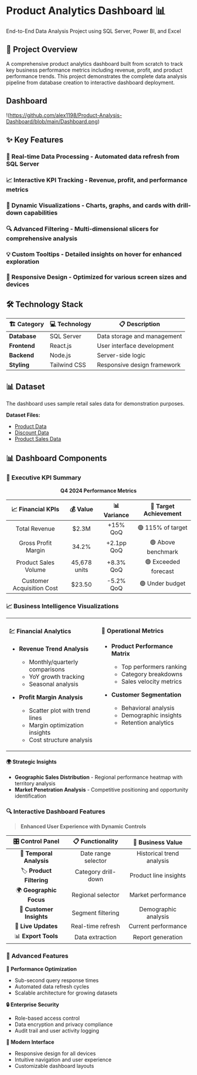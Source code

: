 # Product Analytics Dashboard 📊
End-to-End Data Analysis Project using SQL Server, Power BI, and Excel

## 🎯 Project Overview
A comprehensive product analytics dashboard built from scratch to track key business performance metrics including revenue, profit, and product performance trends. This project demonstrates the complete data analysis pipeline from database creation to interactive dashboard deployment.

## Dashboard 
!(https://github.com/alex1198/Product-Analysis-Dashboard/blob/main/Dashboard.png)

## ✨ Key Features

### 🔄 Real-time Data Processing - Automated data refresh from SQL Server
### 📈 Interactive KPI Tracking - Revenue, profit, and performance metrics
### 🎨 Dynamic Visualizations - Charts, graphs, and cards with drill-down capabilities
### 🔍 Advanced Filtering - Multi-dimensional slicers for comprehensive analysis
### 💡 Custom Tooltips - Detailed insights on hover for enhanced exploration
### 📱 Responsive Design - Optimized for various screen sizes and devices

## 🛠️ Technology Stack
| 🏗️ Category | 💻 Technology | 📋 Description |
|--------------|---------------|----------------|
| **Database** | SQL Server | Data storage and management |
| **Frontend** | React.js | User interface development |
| **Backend** | Node.js | Server-side logic |
| **Styling** | Tailwind CSS | Responsive design framework |

## 📊 Dataset

The dashboard uses sample retail sales data for demonstration purposes.

**Dataset Files:**
- <a href="https://github.com/alex1198/Product-Analysis-Dashboard/blob/main/Product_data.csv"> Product Data </a>
- <a href="https://github.com/alex1198/Product-Analysis-Dashboard/blob/main/discount_data.csv"> Discount Data </a>
- <a href="https://github.com/alex1198/Product-Analysis-Dashboard/blob/main/product_sales.csv"> Product Sales Data </a>

## 📊 Dashboard Components

### 🎯 Executive KPI Summary

<div align="center">

**Q4 2024 Performance Metrics**

| 📈 **Financial KPIs** | 💰 **Value** | 📊 **Variance** | 🎯 **Target Achievement** |
|:---------------------:|:------------:|:---------------:|:-------------------------:|
| Total Revenue | $2.3M | +15% QoQ | 🟢 115% of target |
| Gross Profit Margin | 34.2% | +2.1pp QoQ | 🟢 Above benchmark |
| Product Sales Volume | 45,678 units | +8.3% QoQ | 🟢 Exceeded forecast |
| Customer Acquisition Cost | $23.50 | -5.2% QoQ | 🟢 Under budget |

</div>

### 📈 Business Intelligence Visualizations

<table>
<tr>
<td width="50%" valign="top">

#### 💹 **Financial Analytics**
- **Revenue Trend Analysis**
  - Monthly/quarterly comparisons
  - YoY growth tracking
  - Seasonal analysis
  
- **Profit Margin Analysis**
  - Scatter plot with trend lines
  - Margin optimization insights
  - Cost structure analysis

</td>
<td width="50%" valign="top">

#### 🎯 **Operational Metrics**
- **Product Performance Matrix**
  - Top performers ranking
  - Category breakdowns
  - Sales velocity metrics
  
- **Customer Segmentation**
  - Behavioral analysis
  - Demographic insights
  - Retention analytics

</td>
</tr>
</table>

#### 🌍 **Strategic Insights**
- **Geographic Sales Distribution** - Regional performance heatmap with territory analysis
- **Market Penetration Analysis** - Competitive positioning and opportunity identification

### 🔍 Interactive Dashboard Features

> **Enhanced User Experience with Dynamic Controls**

<div align="center">

| 🎛️ **Control Panel** | 📋 **Functionality** | 🎯 **Business Value** |
|:--------------------:|:---------------------:|:----------------------:|
| 📅 **Temporal Analysis** | Date range selector | Historical trend analysis |
| 🏷️ **Product Filtering** | Category drill-down | Product line insights |
| 🌍 **Geographic Focus** | Regional selector | Market performance |
| 👤 **Customer Insights** | Segment filtering | Demographic analysis |
| 🔄 **Live Updates** | Real-time refresh | Current performance |
| 📊 **Export Tools** | Data extraction | Report generation |

</div>

### 🎨 Advanced Features

**🚀 Performance Optimization**
- Sub-second query response times
- Automated data refresh cycles
- Scalable architecture for growing datasets

**🔒 Enterprise Security**
- Role-based access control
- Data encryption and privacy compliance
- Audit trail and user activity logging

**📱 Modern Interface**
- Responsive design for all devices
- Intuitive navigation and user experience
- Customizable dashboard layouts

